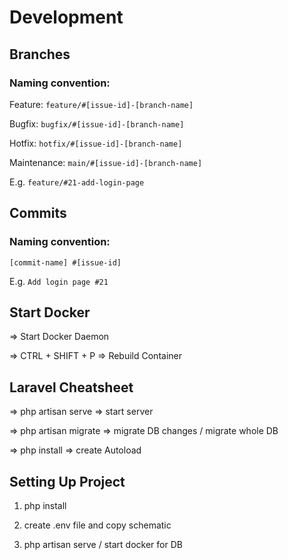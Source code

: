 # Development

## Branches
### Naming convention:

Feature: `feature/#[issue-id]-[branch-name]`

Bugfix: `bugfix/#[issue-id]-[branch-name]`

Hotfix: `hotfix/#[issue-id]-[branch-name]`

Maintenance: `main/#[issue-id]-[branch-name]`

E.g. `feature/#21-add-login-page`

## Commits
### Naming convention:
`[commit-name] #[issue-id]`

E.g. `Add login page #21`
## Start Docker

=> Start Docker Daemon

=> CTRL + SHIFT + P => Rebuild Container
## Laravel Cheatsheet
=> php artisan serve => start server

=> php artisan migrate => migrate DB changes / migrate whole DB

=> php install => create Autoload

## Setting Up Project

1. php install

2. create .env file and copy schematic

3. php artisan serve / start docker for DB
